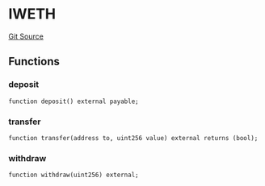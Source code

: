 # IWETH
[Git Source](https://github.com/KlimaDAO/klimadao-solidity/blob/29fd912e7e35bfd36ad9c6e57c2a312d3aed3640/src/integrations/sushixklima/SushiRouterV02.sol)


## Functions
### deposit


```solidity
function deposit() external payable;
```

### transfer


```solidity
function transfer(address to, uint256 value) external returns (bool);
```

### withdraw


```solidity
function withdraw(uint256) external;
```

